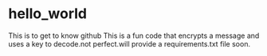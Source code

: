 # hello_world
This is to get to know github
This is a fun code that encrypts a message and uses a key to decode.not perfect.will provide a requirements.txt file soon.
